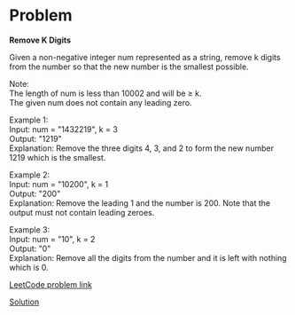 # Problem

__Remove K Digits__

Given a non-negative integer num represented as a string, remove k digits from the number so that the new number is the smallest possible.

Note:</br>
The length of num is less than 10002 and will be ≥ k.</br>
The given num does not contain any leading zero.</br>

Example 1:</br>
Input: num = "1432219", k = 3</br>
Output: "1219"</br>
Explanation: Remove the three digits 4, 3, and 2 to form the new number 1219 which is the smallest.

Example 2:</br>
Input: num = "10200", k = 1</br>
Output: "200"</br>
Explanation: Remove the leading 1 and the number is 200. Note that the output must not contain leading zeroes.

Example 3:</br>
Input: num = "10", k = 2</br>
Output: "0"</br>
Explanation: Remove all the digits from the number and it is left with nothing which is 0.

[LeetCode problem link](https://leetcode.com/explore/featured/card/may-leetcoding-challenge/535/week-2-may-8th-may-14th/3328/)


[Solution]()
